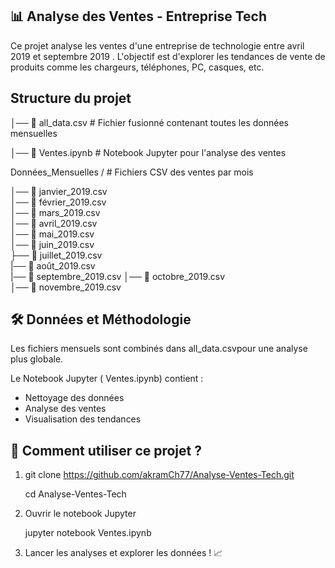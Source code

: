 ## 📊 Analyse des Ventes - Entreprise Tech

Ce projet analyse les ventes d'une entreprise de technologie entre avril 2019 et septembre 2019 . L'objectif est d'explorer les tendances de vente de produits comme les chargeurs, téléphones, PC, casques, etc.

 ## Structure du projet
 
│── 📄 all_data.csv        # Fichier fusionné contenant toutes les données mensuelles

│── 📄 Ventes.ipynb        # Notebook Jupyter pour l'analyse des ventes

Données_Mensuelles / # Fichiers CSV des ventes par mois

│── 📄 janvier_2019.csv  
│── 📄 février_2019.csv  
│── 📄 mars_2019.csv  
│── 📄 avril_2019.csv  
│── 📄 mai_2019.csv  
│── 📄 juin_2019.csv  
├── 📄 juillet_2019.csv  
|── 📄 août_2019.csv     
|── 📄 septembre_2019.csv
│── 📄 octobre_2019.csv  
│── 📄 novembre_2019.csv  

## 🛠 Données et Méthodologie
Les fichiers mensuels sont combinés dans all_data.csvpour une analyse plus globale.
 
Le Notebook Jupyter ( Ventes.ipynb) contient :
- Nettoyage des données
- Analyse des ventes
- Visualisation des tendances

## 🚀 Comment utiliser ce projet ? 
 1. git clone https://github.com/akramCh77/Analyse-Ventes-Tech.git
    
    cd Analyse-Ventes-Tech
    
 2. Ouvrir le notebook Jupyter
    
    jupyter notebook Ventes.ipynb

 3. Lancer les analyses et explorer les données ! 📈



